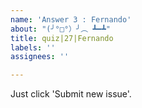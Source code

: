 ```yaml
---
name: 'Answer 3 : Fernando'
about: "(╯°□°）╯︵ ┻━┻"
title: quiz|27|Fernando
labels: ''
assignees: ''

---
```


Just click 'Submit new issue'.
